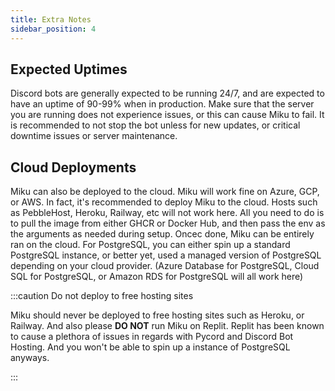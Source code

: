 ```yaml
---
title: Extra Notes
sidebar_position: 4
---
```


## Expected Uptimes

Discord bots are generally expected to be running 24/7, and are expected to have an uptime of 90-99% when in production. Make sure that the server you are running does not experience issues, or this can cause Miku to fail. It is recommended to not stop the bot unless for new updates, or critical downtime issues or server maintenance.

## Cloud Deployments

Miku can also be deployed to the cloud. Miku will work fine on Azure, GCP, or AWS. In fact, it's recommended to deploy Miku to the cloud. Hosts such as PebbleHost, Heroku, Railway, etc will not work here. All you need to do is to pull the image from either GHCR or Docker Hub, and then pass the env as the arguments as needed during setup. Oncec done, Miku can be entirely ran on the cloud. For PostgreSQL, you can either spin up a standard PostgreSQL instance, or better yet, used a managed version of PostgreSQL depending on your cloud provider. (Azure Database for PostgreSQL, Cloud SQL for PostgreSQL, or Amazon RDS for PostgreSQL will all work here)

:::caution Do not deploy to free hosting sites

Miku should never be deployed to free hosting sites such as Heroku, or Railway. And also please **DO NOT** run Miku on Replit. Replit has been known to cause a plethora of issues in regards with Pycord and Discord Bot Hosting. And you won't be able to spin up a instance of PostgreSQL anyways.

:::